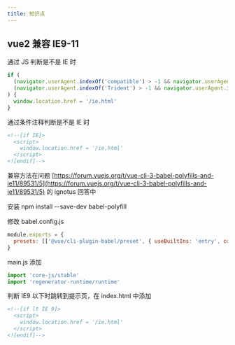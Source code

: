 ```yaml
---
title: 知识点
---
```


## vue2 兼容 IE9-11

通过 JS 判断是不是 IE 时

```js
if (
  (navigator.userAgent.indexOf('compatible') > -1 && navigator.userAgent.indexOf('MSIE') > -1) ||
  (navigator.userAgent.indexOf('Trident') > -1 && navigator.userAgent.indexOf('rv:11.0') > -1)
) {
  window.location.href = '/ie.html'
}
```

通过条件注释判断是不是 IE 时

```html
<!--[if IE]>
  <script>
    window.location.href = '/ie.html'
  </script>
<![endif]-->
```

兼容方法在问题 [https://forum.vuejs.org/t/vue-cli-3-babel-polyfills-and-ie11/89531/5](https://forum.vuejs.org/t/vue-cli-3-babel-polyfills-and-ie11/89531/5) 的 ignotus 回答中

安装 npm install --save-dev babel-polyfill

修改 babel.config.js

```js
module.exports = {
  presets: [['@vue/cli-plugin-babel/preset', { useBuiltIns: 'entry', corejs: { version: 3, proposals: true } }]],
}
```

main.js 添加

```js
import 'core-js/stable'
import 'regenerator-runtime/runtime'
```

判断 IE9 以下时跳转到提示页，在 index.html 中添加

```html
<!--[if lt IE 9]>
  <script>
    window.location.href = '/ie.html'
  </script>
<![endif]-->
```

